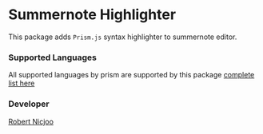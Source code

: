 # Summernote Highlighter

This package adds `Prism.js` syntax highlighter to summernote editor.

### Supported Languages

All supported languages by prism are supported by this package [complete list here](https://prismjs.com/#supported-languages)

### Developer

[Robert Nicjoo](https://irando.co.id)
